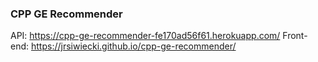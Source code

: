### CPP GE Recommender
API: https://cpp-ge-recommender-fe170ad56f61.herokuapp.com/
Front-end: https://jrsiwiecki.github.io/cpp-ge-recommender/

